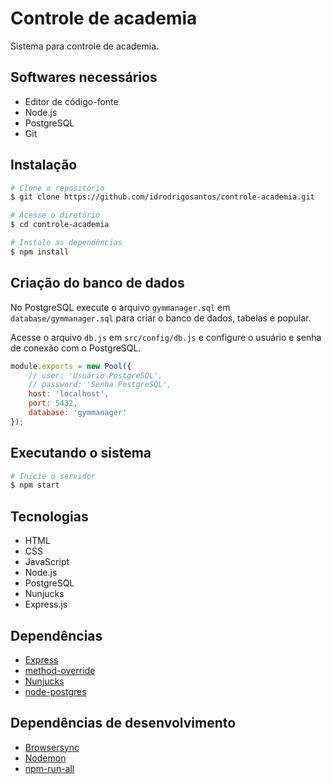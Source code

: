 # Controle de academia
Sistema para controle de academia.

## Softwares necessários

* Editor de código-fonte
* Node.js
* PostgreSQL
* Git

## Instalação

```bash
# Clone o repositório
$ git clone https://github.com/idrodrigosantos/controle-academia.git

# Acesse o diretório
$ cd controle-academia

# Instale as dependências
$ npm install
```

## Criação do banco de dados
No PostgreSQL execute o arquivo `gymmanager.sql` em `database/gymmanager.sql` para criar o banco de dados, tabelas e popular.

Acesse o arquivo `db.js` em `src/config/db.js` e configure o usuário e senha de conexão com o PostgreSQL.

```js
module.exports = new Pool({
    // user: 'Usuário PostgreSQL',
    // password: 'Senha PostgreSQL',    
    host: 'localhost',
    port: 5432,
    database: 'gymmanager'
});
```

## Executando o sistema

```bash
# Inicie o servidor
$ npm start
```

## Tecnologias

* HTML
* CSS
* JavaScript
* Node.js
* PostgreSQL
* Nunjucks
* Express.js

## Dependências

* [Express](https://github.com/expressjs/express)
* [method-override](https://github.com/expressjs/method-override)
* [Nunjucks](https://github.com/mozilla/nunjucks)
* [node-postgres](https://github.com/brianc/node-postgres)

## Dependências de desenvolvimento

* [Browsersync](https://github.com/BrowserSync/browser-sync)
* [Nodemon](https://github.com/remy/nodemon)
* [npm-run-all](https://github.com/remy/nodemon)

